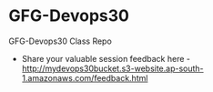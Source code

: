 # GFG-Devops30
GFG-Devops30 Class Repo

* Share your valuable session feedback here - http://mydevops30bucket.s3-website.ap-south-1.amazonaws.com/feedback.html